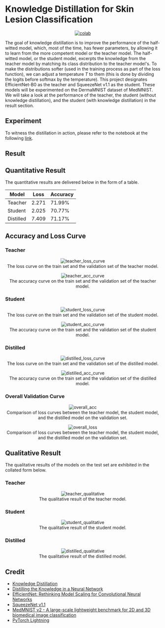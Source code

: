 # Knowledge Distillation for Skin Lesion Classification


<div align="center">
    <a href="https://colab.research.google.com/github/reshalfahsi/knowledge-distillation/blob/master/Knowledge_Distillation_for_Skin_Lesion_Classification.ipynb"><img src="https://colab.research.google.com/assets/colab-badge.svg" alt="colab"></a>
    <br />
</div>


The goal of knowledge distillation is to improve the performance of the half-witted model, which, most of the time, has fewer parameters, by allowing it to learn from the more competent model or the teacher model. The half-witted model, or the student model, excerpts the knowledge from the teacher model by matching its class distribution to the teacher model's. To make the distributions softer (used in the training process as part of the loss function), we can adjust a temperature _T_ to them (this is done by dividing the logits before softmax by the temperature). This project designates EfficientNet-B0 as the teacher and SqueezeNet v1.1 as the student. These models will be experimented on the DermaMNIST dataset of MedMNIST. We will take a look at the performance of the teacher, the student (without knowledge distillation), and the student (with knowledge distillation) in the result section.


## Experiment


To witness the distillation in action, please refer to the notebook at the following [link](https://github.com/reshalfahsi/knowledge-distillation/blob/master/Knowledge_Distillation_for_Skin_Lesion_Classification.ipynb).



## Result

## Quantitative Result

The quantitative results are delivered below in the form of a table.

Model | Loss | Accuracy |
------------ | ------------- | ------------- |
Teacher |  2.271 | 71.99% |
Student | 2.025 | 70.77% |
Distilled | 7.409 | 71.17% |


## Accuracy and Loss Curve

### Teacher

<p align="center"> <img src="https://github.com/reshalfahsi/knowledge-distillation/blob/master/assets/teacher_loss_curve.png" alt="teacher_loss_curve" > <br /> The loss curve on the train set and the validation set of the teacher model. </p>

<p align="center"> <img src="https://github.com/reshalfahsi/knowledge-distillation/blob/master/assets/teacher_acc_curve.png" alt="teacher_acc_curve" > <br /> The accuracy curve on the train set and the validation set of the teacher model. </p>

### Student

<p align="center"> <img src="https://github.com/reshalfahsi/knowledge-distillation/blob/master/assets/student_loss_curve.png" alt="student_loss_curve" > <br /> The loss curve on the train set and the validation set of the student model. </p>

<p align="center"> <img src="https://github.com/reshalfahsi/knowledge-distillation/blob/master/assets/student_acc_curve.png" alt="student_acc_curve" > <br /> The accuracy curve on the train set and the validation set of the student model. </p>


### Distilled

<p align="center"> <img src="https://github.com/reshalfahsi/knowledge-distillation/blob/master/assets/distilled_loss_curve.png" alt="distilled_loss_curve" > <br /> The loss curve on the train set and the validation set of the distilled model. </p>

<p align="center"> <img src="https://github.com/reshalfahsi/knowledge-distillation/blob/master/assets/distilled_acc_curve.png" alt="distilled_acc_curve" > <br /> The accuracy curve on the train set and the validation set of the distilled model. </p>


### Overall Validation Curve

<p align="center"> <img src="https://github.com/reshalfahsi/knowledge-distillation/blob/master/assets/overall_acc.png" alt="overall_acc" > <br /> Comparison of loss curves between the teacher model, the student model, and the distilled model on the validation set. </p>

<p align="center"> <img src="https://github.com/reshalfahsi/knowledge-distillation/blob/master/assets/overall_loss.png" alt="overall_loss" > <br /> Comparison of loss curves between the teacher model, the student model, and the distilled model on the validation set. </p>


## Qualitative Result

The qualitative results of the models on the test set are exhibited in the collated form below.


### Teacher

<p align="center"> <img src="https://github.com/reshalfahsi/knowledge-distillation/blob/master/assets/teacher_qualitative.png" alt="teacher_qualitative" > <br /> The qualitative result of the teacher model. </p>


### Student

<p align="center"> <img src="https://github.com/reshalfahsi/knowledge-distillation/blob/master/assets/student_qualitative.png" alt="student_qualitative" > <br /> The qualitative result of the student model. </p>


### Distilled

<p align="center"> <img src="https://github.com/reshalfahsi/knowledge-distillation/blob/master/assets/distilled_qualitative.png" alt="distilled_qualitative" > <br /> The qualitative result of the distilled model. </p>


## Credit

- [Knowledge Distillation](https://keras.io/examples/vision/knowledge_distillation/)
- [Distilling the Knowledge in a Neural Network](https://arxiv.org/pdf/1503.02531.pdf)
- [EfficientNet: Rethinking Model Scaling for Convolutional Neural Networks](https://arxiv.org/abs/1905.11946)
- [SqueezeNet v1.1](https://github.com/forresti/SqueezeNet/tree/master/SqueezeNet_v1.1)
- [MedMNIST v2 - A large-scale lightweight benchmark for 2D and 3D biomedical image classification](https://medmnist.com/)
- [PyTorch Lightning](https://lightning.ai/docs/pytorch/latest/)
